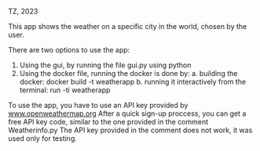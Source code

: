 TZ, 2023

This app shows the weather on a specific city in the world, chosen by the user.

There are two options to use the app:
1. Using the gui, by running the file gui.py using python
2. Using the docker file, running the docker is done by:
    a. building the docker: docker build -t weatherapp
    b. running it interactively from the terminal: run -ti weatherapp

To use the app, you have to use an API key provided by www.openweathermap.org
After a quick sign-up proccess, you can get a free API key code, similar to the one provided in the comment Weatherinfo.py
The API key provided in the comment does not work, it was used only for testing.